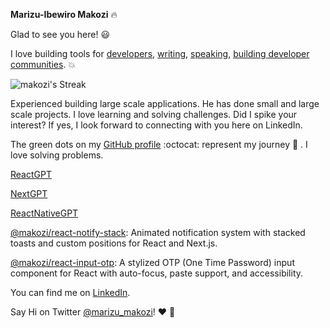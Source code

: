 **Marizu-Ibewiro Makozi**  :fire:


Glad to see you here! :smiley:

I love building tools for [developers](https://github.com/makozi),  [writing](https://medium.com/@marizu_makozi), [speaking](https://github.com/makozi),  [building developer communities](https://www.andela.com/andela-learning). 💥
 
![makozi's Streak](https://github-readme-streak-stats.herokuapp.com/?user=makozi)

Experienced building large scale applications. He has done small and large scale projects. I love learning and solving challenges. Did I spike your interest? If yes, I look forward to connecting with you here on LinkedIn.

The green dots on my [GitHub profile](https://github.com/makozi?tab=repositories) :octocat: represent my journey :running: . I love solving problems. 

[ReactGPT](https://chatgpt.com/g/g-6884fda9f8348191b9028da3388db939-reactgpt)

[NextGPT](https://chatgpt.com/g/g-688501160a7081918b226bf9426e992b-nextgpt)

[ReactNativeGPT](https://chatgpt.com/g/g-6885028286c48191ba09568d0f197886-reactnativegpt)

[@makozi/react-notify-stack](https://www.npmjs.com/package/@makozi/react-input-otp): Animated notification system with stacked toasts and custom positions for React and Next.js.

[@makozi/react-input-otp](https://www.npmjs.com/package/@makozi/react-notify-stack): A stylized OTP (One Time Password) input component for React with auto-focus, paste support, and accessibility.

You can find me on [LinkedIn](https://www.linkedin.com/in/makozi-marizu-ibewiro/). 


Say Hi on Twitter [@marizu_makozi](https://twitter.com/marizu_makozi)! :heart: :speech_balloon:


